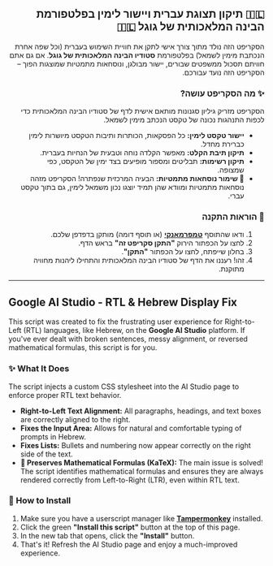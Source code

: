 <div dir="rtl">

## 🇮🇱 תיקון תצוגת עברית ויישור לימין בפלטפורמת הבינה המלאכותית של גוגל 🇮🇱

הסקריפט הזה נולד מתוך צורך אישי לתקן את חוויית השימוש בעברית (וכל שפה אחרת הנכתבת מימין לשמאל) בפלטפורמת **סטודיו הבינה המלאכותית של גוגל**.
אם גם אתם חוויתם תסכול ממשפטים שבורים, יישור מבולגן, ונוסחאות מתמטיות שמוצגות הפוך – הסקריפט הזה נועד עבורכם.

### ✨ מה הסקריפט עושה?
הסקריפט מזריק גיליון סגנונות מותאם אישית לדף של סטודיו הבינה המלאכותית כדי לכפות התנהגות נכונה של טקסט הנכתב מימין לשמאל.

*   **יישור טקסט לימין:** כל הפסקאות, הכותרות ותיבות הטקסט מיושרות לימין כברירת מחדל.
*   **תיקון תיבת הקלט:** מאפשר הקלדה נוחה וטבעית של הנחיות בעברית.
*   **תיקון רשימות:** תבליטים ומספור מופיעים בצד ימין של הטקסט, כפי שמצופה.
*   **🔧 שימור נוסחאות מתמטיות:** הבעיה המרכזית שנפתרה! הסקריפט מזהה נוסחאות מתמטיות ומוודא שהן תמיד יוצגו נכון משמאל לימין, גם בתוך טקסט עברי.

### 🚀 הוראות התקנה
1.  ודאו שהתוסף [**טמפרמאנקי**](https://www.tampermonkey.net/) (או תוסף דומה) מותקן בדפדפן שלכם.
2.  לחצו על הכפתור הירוק **"התקן סקריפט זה"** בראש הדף.
3.  בחלון שייפתח, לחצו על הכפתור **"התקן"**.
4.  זהו! רעננו את הדף של סטודיו הבינה המלאכותית והתחילו ליהנות מחוויה מתוקנת.

---

</div>

<div dir="ltr">

## Google AI Studio - RTL & Hebrew Display Fix

This script was created to fix the frustrating user experience for Right-to-Left (RTL) languages, like Hebrew, on the **Google AI Studio** platform. If you've ever dealt with broken sentences, messy alignment, or reversed mathematical formulas, this script is for you.

### ✨ What It Does
The script injects a custom CSS stylesheet into the AI Studio page to enforce proper RTL text behavior.

*   **Right-to-Left Text Alignment:** All paragraphs, headings, and text boxes are correctly aligned to the right.
*   **Fixes the Input Area:** Allows for natural and comfortable typing of prompts in Hebrew.
*   **Fixes Lists:** Bullets and numbering now appear correctly on the right side of the text.
*   **🔧 Preserves Mathematical Formulas (KaTeX):** The main issue is solved! The script identifies mathematical formulas and ensures they are always rendered correctly from Left-to-Right (LTR), even within RTL text.

### 🚀 How to Install
1.  Make sure you have a userscript manager like [**Tampermonkey**](https://www.tampermonkey.net/) installed.
2.  Click the green **"Install this script"** button at the top of this page.
3.  In the new tab that opens, click the **"Install"** button.
4.  That's it! Refresh the AI Studio page and enjoy a much-improved experience.

</div>
